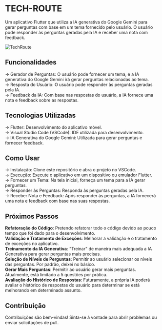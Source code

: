 # TECH-ROUTE

Um aplicativo Flutter que utiliza a IA generativa do Google Gemini para gerar perguntas com base em um tema fornecido pelo usuário. O usuário pode responder às perguntas geradas pela IA e receber uma nota com feedback.

![TechRoute](https://github.com/RAShiguemoto/tech-route/assets/24597559/22d08dff-ba08-4744-9747-11aa04f2ea0a)

## Funcionalidades

-> Gerador de Perguntas: O usuário pode fornecer um tema, e a IA generativa do Google Gemini irá gerar perguntas relacionadas ao tema.  
-> Resposta do Usuário: O usuário pode responder às perguntas geradas pela IA.  
-> Feedback da IA: Com base nas respostas do usuário, a IA fornece uma nota e feedback sobre as respostas.

## Tecnologias Utilizadas

-> Flutter: Desenvolvimento do aplicativo móvel.  
-> Visual Studio Code (VSCode): IDE utilizada para desenvolvimento.  
-> IA Generativa do Google Gemini: Utilizada para gerar perguntas e fornecer feedback.

## Como Usar

-> Instalação: Clone este repositório e abra o projeto no VSCode.  
-> Execução: Execute o aplicativo em um dispositivo ou emulador Flutter.  
-> Fornecer um Tema: Na tela inicial, forneça um tema para a IA gerar perguntas.  
-> Responder às Perguntas: Responda às perguntas geradas pela IA.  
-> Receber Nota e Feedback: Após responder às perguntas, a IA fornecerá uma nota e feedback com base nas suas respostas.

## Próximos Passos

**Refatoração do Código**: Pretendo refatorar todo o código devido ao pouco tempo que foi dado para o desenvolvimento.  
**Validação e Tratamento de Exceções**: Melhorar a validação e o tratamento de exceções no aplicativo.  
**Treinamento da IA Generativa**: "Treinar" de maneira mais adequada a IA Generativa para gerar perguntas mais precisas.  
**Seleção de Níveis de Perguntas**: Permitir ao usuário selecionar os níveis das perguntas. Por padrão, deixei no básico.  
**Gerar Mais Perguntas**: Permitir ao usuário gerar mais perguntas. Atualmente, está limitado a 5 questões por prática.  
**Avaliação do Histórico de Respostas**: Futuramente, a própria IA poderá avaliar o histórico de respostas do usuário para determinar se está melhorando em determinado assunto.


## Contribuição

Contribuições são bem-vindas! Sinta-se à vontade para abrir problemas ou enviar solicitações de pull.
